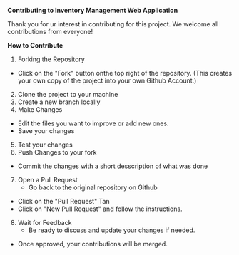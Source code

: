 **Contributing to Inventory Management Web Application**

Thank you for ur interest in contributing for this project. We welcome all contributions from everyone!


**How to Contribute**

1. Forking the Repository
  - Click on the "Fork" button onthe top right of the repository. (This creates your own copy of the project into your own Github Account.)
2. Clone the project to your machine
3. Create a new branch locally
4. Make Changes
  - Edit the files you want to improve or add new ones.
  - Save your changes
5. Test your changes
6. Push Changes to your fork
  - Commit the changes with a short desscription of what was done
7. Open a Pull Request
	- Go back to the original repository on Github
  - Click on the "Pull Request" Tan
  - Click on "New Pull Request" and follow the instructions.
8. Wait for Feedback
	- Be ready to discuss and update your changes if needed.
  - Once approved, your contributions will be merged.
